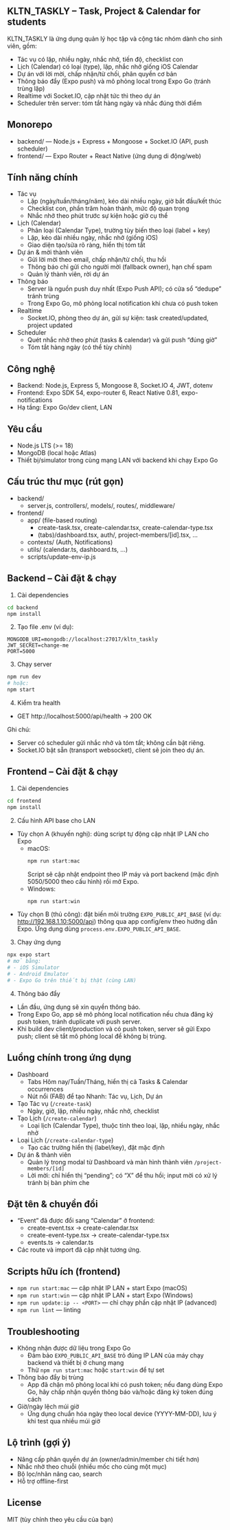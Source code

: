 ## KLTN_TASKLY – Task, Project & Calendar for students

KLTN_TASKLY là ứng dụng quản lý học tập và cộng tác nhóm dành cho sinh viên, gồm:
- Tác vụ có lặp, nhiều ngày, nhắc nhở, tiến độ, checklist con
- Lịch (Calendar) có loại (type), lặp, nhắc nhở giống iOS Calendar
- Dự án với lời mời, chấp nhận/từ chối, phân quyền cơ bản
- Thông báo đẩy (Expo push) và mô phỏng local trong Expo Go (tránh trùng lặp)
- Realtime với Socket.IO, cập nhật tức thì theo dự án
- Scheduler trên server: tóm tắt hàng ngày và nhắc đúng thời điểm

## Monorepo

- backend/ — Node.js + Express + Mongoose + Socket.IO (API, push scheduler)
- frontend/ — Expo Router + React Native (ứng dụng di động/web)

## Tính năng chính

- Tác vụ
  - Lặp (ngày/tuần/tháng/năm), kéo dài nhiều ngày, giờ bắt đầu/kết thúc
  - Checklist con, phần trăm hoàn thành, mức độ quan trọng
  - Nhắc nhở theo phút trước sự kiện hoặc giờ cụ thể
- Lịch (Calendar)
  - Phân loại (Calendar Type), trường tùy biến theo loại (label + key)
  - Lặp, kéo dài nhiều ngày, nhắc nhở (giống iOS)
  - Giao diện tạo/sửa rõ ràng, hiển thị tóm tắt
- Dự án & mời thành viên
  - Gửi lời mời theo email, chấp nhận/từ chối, thu hồi
  - Thông báo chỉ gửi cho người mời (fallback owner), hạn chế spam
  - Quản lý thành viên, rời dự án
- Thông báo
  - Server là nguồn push duy nhất (Expo Push API); có cửa sổ “dedupe” tránh trùng
  - Trong Expo Go, mô phỏng local notification khi chưa có push token
- Realtime
  - Socket.IO, phòng theo dự án, gửi sự kiện: task created/updated, project updated
- Scheduler
  - Quét nhắc nhở theo phút (tasks & calendar) và gửi push “đúng giờ”
  - Tóm tắt hàng ngày (có thể tùy chỉnh)

## Công nghệ

- Backend: Node.js, Express 5, Mongoose 8, Socket.IO 4, JWT, dotenv
- Frontend: Expo SDK 54, expo-router 6, React Native 0.81, expo-notifications
- Hạ tầng: Expo Go/dev client, LAN

## Yêu cầu

- Node.js LTS (>= 18)
- MongoDB (local hoặc Atlas)
- Thiết bị/simulator trong cùng mạng LAN với backend khi chạy Expo Go

## Cấu trúc thư mục (rút gọn)

- backend/
  - server.js, controllers/, models/, routes/, middleware/
- frontend/
  - app/ (file-based routing)
    - create-task.tsx, create-calendar.tsx, create-calendar-type.tsx
    - (tabs)/dashboard.tsx, auth/, project-members/[id].tsx, …
  - contexts/ (Auth, Notifications)
  - utils/ (calendar.ts, dashboard.ts, …)
  - scripts/update-env-ip.js

## Backend – Cài đặt & chạy

1) Cài dependencies
```bash
cd backend
npm install
```

2) Tạo file .env (ví dụ):
```
MONGODB_URI=mongodb://localhost:27017/kltn_taskly
JWT_SECRET=change-me
PORT=5000
```

3) Chạy server
```bash
npm run dev
# hoặc:
npm start
```

4) Kiểm tra health
- GET http://localhost:5000/api/health → 200 OK

Ghi chú:
- Server có scheduler gửi nhắc nhở và tóm tắt; không cần bật riêng.
- Socket.IO bật sẵn (transport websocket), client sẽ join theo dự án.

## Frontend – Cài đặt & chạy

1) Cài dependencies
```bash
cd frontend
npm install
```

2) Cấu hình API base cho LAN
- Tùy chọn A (khuyến nghị): dùng script tự động cập nhật IP LAN cho Expo
  - macOS:
    ```bash
    npm run start:mac
    ```
    Script sẽ cập nhật endpoint theo IP máy và port backend (mặc định 5050/5000 theo cấu hình) rồi mở Expo.
  - Windows:
    ```bash
    npm run start:win
    ```
- Tùy chọn B (thủ công): đặt biến môi trường `EXPO_PUBLIC_API_BASE` (ví dụ: http://192.168.1.10:5000/api) thông qua app config/env theo hướng dẫn Expo. Ứng dụng dùng `process.env.EXPO_PUBLIC_API_BASE`.

3) Chạy ứng dụng
```bash
npx expo start
# mở bằng:
# - iOS Simulator
# - Android Emulator
# - Expo Go trên thiết bị thật (cùng LAN)
```

4) Thông báo đẩy
- Lần đầu, ứng dụng sẽ xin quyền thông báo.
- Trong Expo Go, app sẽ mô phỏng local notification nếu chưa đăng ký push token, tránh duplicate với push server.
- Khi build dev client/production và có push token, server sẽ gửi Expo push; client sẽ tắt mô phỏng local để không bị trùng.

## Luồng chính trong ứng dụng

- Dashboard
  - Tabs Hôm nay/Tuần/Tháng, hiển thị cả Tasks & Calendar occurrences
  - Nút nổi (FAB) để tạo Nhanh: Tác vụ, Lịch, Dự án
- Tạo Tác vụ (`/create-task`)
  - Ngày, giờ, lặp, nhiều ngày, nhắc nhở, checklist
- Tạo Lịch (`/create-calendar`)
  - Loại lịch (Calendar Type), thuộc tính theo loại, lặp, nhiều ngày, nhắc nhở
- Loại Lịch (`/create-calendar-type`)
  - Tạo các trường hiển thị (label/key), đặt mặc định
- Dự án & thành viên
  - Quản lý trong modal từ Dashboard và màn hình thành viên `/project-members/[id]`
  - Lời mời: chỉ hiển thị “pending”; có “X” để thu hồi; input mời có xử lý tránh bị bàn phím che

## Đặt tên & chuyển đổi

- “Event” đã được đổi sang “Calendar” ở frontend:
  - create-event.tsx → create-calendar.tsx
  - create-event-type.tsx → create-calendar-type.tsx
  - events.ts → calendar.ts
- Các route và import đã cập nhật tương ứng.

## Scripts hữu ích (frontend)

- `npm run start:mac` — cập nhật IP LAN + start Expo (macOS)
- `npm run start:win` — cập nhật IP LAN + start Expo (Windows)
- `npm run update:ip -- <PORT>` — chỉ chạy phần cập nhật IP (advanced)
- `npm run lint` — linting

## Troubleshooting

- Không nhận được dữ liệu trong Expo Go
  - Đảm bảo `EXPO_PUBLIC_API_BASE` trỏ đúng IP LAN của máy chạy backend và thiết bị ở chung mạng
  - Thử `npm run start:mac` hoặc `start:win` để tự set
- Thông báo đẩy bị trùng
  - App đã chặn mô phỏng local khi có push token; nếu đang dùng Expo Go, hãy chấp nhận quyền thông báo và/hoặc đăng ký token đúng cách
- Giờ/ngày lệch múi giờ
  - Ứng dụng chuẩn hóa ngày theo local device (YYYY-MM-DD), lưu ý khi test qua nhiều múi giờ

## Lộ trình (gợi ý)

- Nâng cấp phân quyền dự án (owner/admin/member chi tiết hơn)
- Nhắc nhở theo chuỗi (nhiều mốc cho cùng một mục)
- Bộ lọc/nhãn nâng cao, search
- Hỗ trợ offline-first

## License

MIT (tùy chỉnh theo yêu cầu của bạn)
